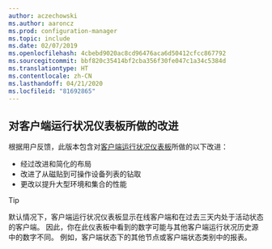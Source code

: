 ```yaml
---
author: aczechowski
ms.author: aaroncz
ms.prod: configuration-manager
ms.topic: include
ms.date: 02/07/2019
ms.openlocfilehash: 4cbebd9020ac8cd96476aca6d50412cfcc867792
ms.sourcegitcommit: bbf820c35414bf2cba356f30fe047c1a34c5384d
ms.translationtype: HT
ms.contentlocale: zh-CN
ms.lasthandoff: 04/21/2020
ms.locfileid: "81692865"
---
```

## <a name="improvements-to-the-client-health-dashboard"></a><a name="bkmk_health"></a> 对客户端运行状况仪表板所做的改进
<!--3599209-->

根据用户反馈，此版本包含对[客户端运行状况仪表板](../../technical-preview-1901.md#bkmk_health)所做的以下改进：

- 经过改进和简化的布局
- 改进了从磁贴到可操作设备列表的钻取
- 更改以提升大型环境和集合的性能 

> [!Tip]  
> 默认情况下，客户端运行状况仪表板显示在线客户端和在过去三天内处于活动状态的客户端。 因此，你在此仪表板中看到的数字可能与其他客户端运行状况历史源中的数字不同。 例如，客户端状态下的其他节点或客户端状态类别中的报表。 

